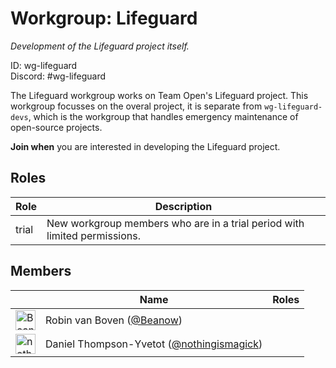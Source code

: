 <!-- GENERATED FILE, DON'T EDIT -->
# Workgroup: Lifeguard

_Development of the Lifeguard project itself._

ID: wg-lifeguard<br>
Discord: #wg-lifeguard

The Lifeguard workgroup works on Team Open's Lifeguard project.
This workgroup focusses on the overal project, it is separate from
`wg-lifeguard-devs`, which is the workgroup that handles emergency
maintenance of open-source projects.

**Join when** you are interested in developing the Lifeguard project.

## Roles

Role | Description
-|-
trial|New workgroup members who are in a trial period with limited permissions.

## Members

&nbsp;|Name|Roles
-|-|-
<img src="https://avatars.githubusercontent.com/Beanow?v=4&s=32" width="32" height="32" alt="Beanow" />|Robin van Boven ([@Beanow](https://github.com/Beanow))|
<img src="https://avatars.githubusercontent.com/nothingismagick?v=4&s=32" width="32" height="32" alt="nothingismagick" />|Daniel Thompson-Yvetot ([@nothingismagick](https://github.com/nothingismagick))|
